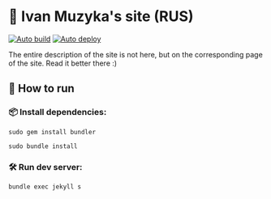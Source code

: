 # 📝 Ivan Muzyka's site (RUS)
[![Auto build](https://github.com/SeryiBaran/seryibaran.github.io/actions/workflows/pages-deploy.yml/badge.svg)](https://github.com/SeryiBaran/seryibaran.github.io/actions/workflows/pages-deploy.yml)
[![Auto deploy](https://github.com/SeryiBaran/seryibaran.github.io/actions/workflows/pages/pages-build-deployment/badge.svg)](https://github.com/SeryiBaran/seryibaran.github.io/actions/workflows/pages/pages-build-deployment)

The entire description of the site is not here, but on the corresponding page of the site. Read it better there :)

## 🚀 How to run

### 📦 Install dependencies:
```console
sudo gem install bundler
```
```console
sudo bundle install
```

### 🛠 Run dev server:
```console
bundle exec jekyll s
```
